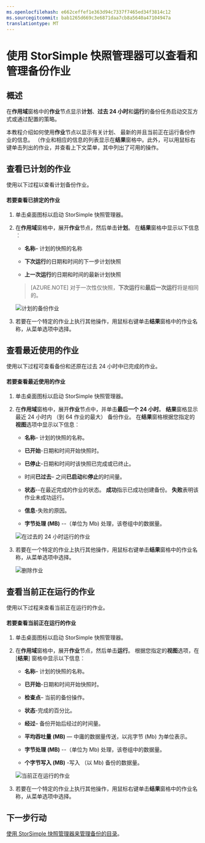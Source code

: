 ```yaml
---
ms.openlocfilehash: e662ceffef1e363d94c7337f7465ed34f3814c12
ms.sourcegitcommit: bab1265d669c3e6871daa7cb8a5640a47104947a
translationtype: MT
---
```

<properties 
   pageTitle="使用 StorSimple 快照管理器来查看和管理备份作业 |Microsoft Azure"
   description="介绍如何使用 StorSimple 快照管理器 mmc 管理单元来查看和管理计划，当前正在运行和已完成的备份作业。"
   services="storsimple"
   documentationCenter="NA"
   authors="SharS"
   manager="carolz"
   editor="" />
<tags 
   ms.service="storsimple"
   ms.devlang="NA"
   ms.topic="article"
   ms.tgt_pltfrm="NA"
   ms.workload="TBD"
   ms.date="08/17/2015"
   ms.author="v-sharos" />


# 使用 StorSimple 快照管理器可以查看和管理备份作业

## 概述

在**作用域**窗格中的**作业**节点显示**计划**、**过去 24 小时**和**运行**的备份任务启动交互方式或通过配置的策略。 

本教程介绍如何使用**作业**节点以显示有关计划、 最新的并且当前正在运行备份作业的信息。 （作业和相应的信息的列表显示在**结果**窗格中。此外，可以用鼠标右键单击列出的作业，并查看上下文菜单，其中列出了可用的操作。

## 查看已计划的作业

使用以下过程以查看计划备份作业。

#### 若要查看已排定的作业

1. 单击桌面图标以启动 StorSimple 快照管理器。 

2. 在**作用域**窗格中，展开**作业**节点，然后单击**计划**。 在**结果**窗格中显示以下信息︰

    - **名称**– 计划的快照的名称

    - **下次运行**的日期和时间的下一步计划快照

    - **上一次运行**的日期和时间的最新计划快照

    >[AZURE.NOTE] 对于一次性仅快照，**下次运行**和**最后一次运行**将是相同的。 
 
    ![计划的备份作业](./media/storsimple-snapshot-manager-manage-backup-jobs/HCS_SSM_Jobs_scheduled.png) 
 
3. 若要在一个特定的作业上执行其他操作，用鼠标右键单击**结果**窗格中的作业名称，从菜单选项中选择。

## 查看最近使用的作业

使用以下过程可查看备份和还原在过去 24 小时中已完成的作业。

#### 若要查看最近使用的作业

1. 单击桌面图标以启动 StorSimple 快照管理器。

2. 在**作用域**窗格中，展开**作业**节点中，并单击**最后一个 24 小时**。 **结果**窗格显示最近 24 小时内 （到 64 作业的最大） 备份作业。 在**结果**窗格根据您指定的**视图**选项中显示以下信息︰

    - **名称**– 计划的快照的名称。
 
    - **已开始**-日期和时间开始快照时。

    - **已停止**-日期和时间时该快照已完成或已终止。

    - 时间**已过去**– 之间**已启动**和**停止**的时间量。

    - **状态**--在最近完成的作业的状态。 **成功**指示已成功创建备份。 **失败**表明该作业未成功运行。

    - **信息**-失败的原因。

    - **字节处理 (MB)** --（单位为 Mb) 处理，该卷组中的数据量。 

    ![在过去的 24 小时运行的作业](./media/storsimple-snapshot-manager-manage-backup-jobs/HCS_SSM_Jobs_Last_24_hours.png) 

3. 若要在一个特定的作业上执行其他操作，用鼠标右键单击**结果**窗格中的作业名称，从菜单选项中选择。

    ![删除作业](./media/storsimple-snapshot-manager-manage-backup-catalog/HCS_SSM_Delete_backup.png) 
     
## 查看当前正在运行的作业

使用以下过程来查看当前正在运行的作业。

#### 若要查看当前正在运行的作业

1. 单击桌面图标以启动 StorSimple 快照管理器。

2. 在**作用域**窗格中，展开**作业**节点，然后单击**运行**。 根据您指定的**视图**选项，在 [**结果**] 窗格中显示以下信息︰ 

    - **名称**– 计划的快照的名称。

    - **已开始**-日期和时间开始快照时。

    - **检查点**– 当前的备份操作。

    - **状态**-完成的百分比。
    
    - **经过**– 备份开始后经过的时间量。 

    - **平均吞吐量 (MB)** — 中庸的数据量传送，以兆字节 (Mb) 为单位表示。

    - **字节处理 (MB)** --（单位为 Mb) 处理，该卷组中的数据量。

    - **个字节写入 (MB)** -写入 （以 Mb) 备份的数据量。

    ![当前正在运行的作业](./media/storsimple-snapshot-manager-manage-backup-jobs/HCS_SSM_Jobs_running.png)

3. 若要在一个特定的作业上执行其他操作，用鼠标右键单击**结果**窗格中的作业名称，从菜单选项中选择。

## 下一步行动

[使用 StorSimple 快照管理器来管理备份的目录](storsimple-snapshot-manager-manage-backup-catalog.md)。















            


 


